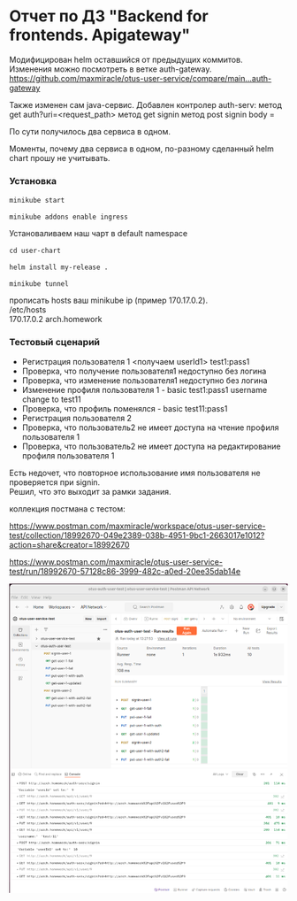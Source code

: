 # Отчет по ДЗ "Backend for frontends. Apigateway"

Модифицирован helm оставшийся от предыдущих коммитов.  
Изменения можно посмотреть в ветке auth-gateway.  
https://github.com/maxmiracle/otus-user-service/compare/main...auth-gateway


Также изменен сам java-сервис. Добавлен контролер auth-serv:
метод get auth?uri=<request_path>
метод get signin
метод post signin body = <new user>

По сути получилось два сервиса в одном. 

Моменты, почему два сервиса в одном,
по-разному сделанный helm chart прошу не учитывать.


### Установка
```shell
minikube start
```
```shell
minikube addons enable ingress
```

Установаливаем наш чарт в default namespace
```shell
cd user-chart
```
```shell
helm install my-release .
```

```shell
minikube tunnel
```
прописать hosts ваш minikube ip (пример 170.17.0.2).  
/etc/hosts  
170.17.0.2	arch.homework  

### Тестовый сценарий
- Регистрация пользователя 1 <получаем userId1> test1:pass1
- Проверка, что получение пользователя1 недоступно без логина
- Проверка, что изменение пользователя1 недоступно без логина
- Изменение профиля пользователя 1 - basic test1:pass1 username change to test11
- Проверка, что профиль поменялся - basic test11:pass1
- Регистрация пользователя 2
- Проверка, что пользователь2 не имеет доступа на чтение профиля пользователя 1
- Проверка, что пользователь2 не имеет доступа на редактирование профиля пользователя 1

Есть недочет, что повторное использование имя пользователя не проверяется при signin.  
Решил, что это выходит за рамки задания.

коллекция постмана с тестом:

https://www.postman.com/maxmiracle/workspace/otus-user-service-test/collection/18992670-049e2389-038b-4951-9bc1-2663017e1012?action=share&creator=18992670

https://www.postman.com/maxmiracle/otus-user-service-test/run/18992670-57128c86-3999-482c-a0ed-20ee35dab14e

![alt text](image-1.png)